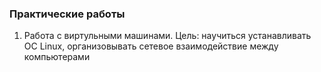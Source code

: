 ### Практические работы

1. Работа с виртульными машинами. 
Цель: научиться устанавливать ОС Linux, организовывать сетевое взаимодействие между компьютерами
